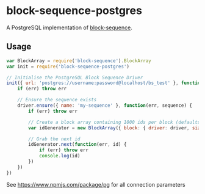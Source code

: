 # block-sequence-postgres
A PostgreSQL implementation of [block-sequence](https://www.npmjs.com/package/block-sequence).

## Usage
```js
var BlockArray = require('block-sequence').BlockArray
var init = require('block-sequence-postgres')

// Initialise the PostgreSQL Block Sequence Driver
init({ url: 'postgres://username:password@localhost/bs_test' }, function(err, driver) {
    if (err) throw err

    // Ensure the sequence exists
    driver.ensure({ name: 'my-sequence' }, function(err, sequence) {
        if (err) throw err

        // Create a block array containing 1000 ids per block (defaults to 2 blocks)
        var idGenerator = new BlockArray({ block: { driver: driver, size: 1000 } })

        // Grab the next id
        idGenerator.next(function(err, id) {
            if (err) throw err
            console.log(id)
        })
    })
})
```
See https://www.npmjs.com/package/pg for all connection parameters



